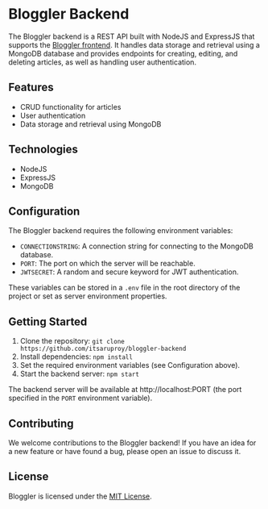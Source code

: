 # Bloggler Backend

The Bloggler backend is a REST API built with NodeJS and ExpressJS that supports the [Bloggler frontend](https://github.com/itsaruproy/bloggler-frontend). It handles data storage and retrieval using a MongoDB database and provides endpoints for creating, editing, and deleting articles, as well as handling user authentication.

## Features

- CRUD functionality for articles
- User authentication
- Data storage and retrieval using MongoDB

## Technologies

- NodeJS
- ExpressJS
- MongoDB

## Configuration

The Bloggler backend requires the following environment variables:

- `CONNECTIONSTRING`: A connection string for connecting to the MongoDB database.
- `PORT`: The port on which the server will be reachable.
- `JWTSECRET`: A random and secure keyword for JWT authentication.

These variables can be stored in a `.env` file in the root directory of the project or set as server environment properties.

## Getting Started

1. Clone the repository: `git clone https://github.com/itsaruproy/bloggler-backend`
2. Install dependencies: `npm install`
3. Set the required environment variables (see Configuration above).
4. Start the backend server: `npm start`

The backend server will be available at http://localhost:PORT (the port specified in the `PORT` environment variable).

## Contributing

We welcome contributions to the Bloggler backend! If you have an idea for a new feature or have found a bug, please open an issue to discuss it.

## License

Bloggler is licensed under the [MIT License](LICENSE).

